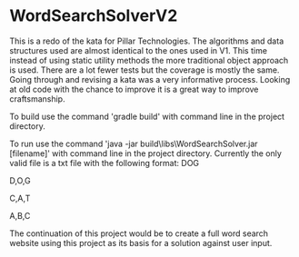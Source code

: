 # WordSearchSolverV2

This is a redo of the kata for Pillar Technologies. The algorithms and data structures used are almost identical to the ones used 
in V1. This time instead of using static utility methods the more traditional object approach is used. There are a lot fewer tests 
but the coverage is mostly the same. Going through and revising a kata was a very informative process. Looking at old code with the
chance to improve it is a great way to improve craftsmanship.

To build use the command 'gradle build' with command line in the project directory.

To run use the command 'java -jar build\libs\WordSearchSolver.jar [filename]' with command line in the project directory. Currently 
the only valid file is a txt file with the following format:
DOG

D,O,G

C,A,T

A,B,C


The continuation of this project would be to create a full word search website using this project as its basis for a solution
against user input.
